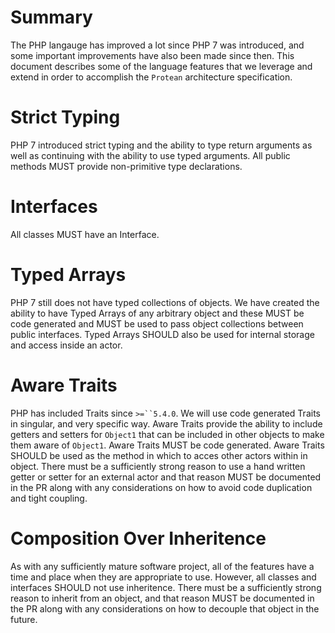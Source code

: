 # Summary
The PHP langauge has improved a lot since PHP 7 was introduced, and some important improvements have also been made since then. This document describes some of the language features that we leverage and extend in order to accomplish the `Protean` architecture specification.

# Strict Typing
PHP 7 introduced strict typing and the ability to type return arguments as well as continuing with the ability to use typed arguments. All public methods MUST provide non-primitive type declarations.

# Interfaces
All classes MUST have an Interface. 

# Typed Arrays
PHP 7 still does not have typed collections of objects. We have created the ability to have Typed Arrays of any arbitrary object and these MUST be code generated and MUST be used to pass object collections between public interfaces. Typed Arrays SHOULD also be used for internal storage and access inside an actor.

# Aware Traits
PHP has included Traits since `>=``5.4.0`. We will use code generated Traits in singular, and very specific way. Aware Traits provide the ability to include getters and setters for `Object1` that can be included in other objects to make them aware of `Object1`.  Aware Traits MUST be code generated.  Aware Traits SHOULD be used as the method in which to acces other actors within in object.  There must be a sufficiently strong reason to use a hand written getter or setter for an external actor and that reason MUST be documented in the PR along with any considerations on how to avoid code duplication and tight coupling.

# Composition Over Inheritence
As with any sufficiently mature software project, all of the features have a time and place when they are appropriate to use.  However, all classes and interfaces SHOULD not use inheritence. There must be a sufficiently strong reason to inherit from an object, and that reason MUST be documented in the PR along with any considerations on how to decouple that object in the future.
